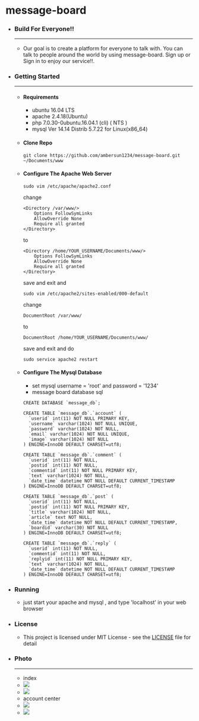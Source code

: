 # message-board

+ ### Build For Everyone!!<hr>
    + Our goal is to create a platform for everyone to talk with.
You can talk to people around the world by using message-board.
Sign up or Sign in to enjoy our service!!.

+ ### Getting Started<hr>

    + #### Requirements
        + ubuntu 16.04 LTS
        + apache 2.4.18(Ubuntu)
        + php 7.0.30-0ubuntu.16.04.1 (cli) ( NTS )
        + mysql Ver 14.14 Distrib 5.7.22 for Linux(x86_64)

    + #### Clone Repo
        ```shell=1
        git clone https://github.com/ambersun1234/message-board.git ~/Documents/www
        ```

    + #### Configure The Apache Web Server
        ```shell=1
        sudo vim /etc/apache/apache2.conf
        ```
        change
        ```shell=1
        <Directory /var/www/>
            Options FollowSymLinks
            AllowOverride None
            Require all granted
        </Directory>
        ```
        to
        ```shell=1
        <Directory /home/YOUR_USERNAME/Documents/www/>
            Options FollowSymLinks
            AllowOverride None
            Require all granted
        </Directory>
        ```
        save and exit
        and
        ```shell=1
        sudo vim /etc/apache2/sites-enabled/000-default
        ```
        change
        ```shell=1
        DocumentRoot /var/www/
        ```
        to
        ```shell=1
        DocumentRoot /home/YOUR_USERNAME/Documents/www/
        ```
        save and exit and do
        ```shell=1
        sudo service apache2 restart
        ```
    + #### Configure The Mysql Database
        + set mysql username = 'root' and password = '1234'
        + message board database sql
        ```sql=1
        CREATE DATABASE `message_db`;

        CREATE TABLE `message_db`.`account` (
          `userid` int(11) NOT NULL PRIMARY KEY,
          `username` varchar(1024) NOT NULL UNIQUE,
          `password` varchar(1024) NOT NULL,
          `email` varchar(1024) NOT NULL UNIQUE,
          `image` varchar(1024) NOT NULL
        ) ENGINE=InnoDB DEFAULT CHARSET=utf8;

        CREATE TABLE `message_db`.`comment` (
          `userid` int(11) NOT NULL,
          `postid` int(11) NOT NULL,
          `commentid` int(11) NOT NULL PRIMARY KEY,
          `text` varchar(1024) NOT NULL,
          `date_time` datetime NOT NULL DEFAULT CURRENT_TIMESTAMP
        ) ENGINE=InnoDB DEFAULT CHARSET=utf8;

        CREATE TABLE `message_db`.`post` (
          `userid` int(11) NOT NULL,
          `postid` int(11) NOT NULL PRIMARY KEY,
          `title` varchar(1024) NOT NULL,
          `article` text NOT NULL,
          `date_time` datetime NOT NULL DEFAULT CURRENT_TIMESTAMP,
          `boardid` varchar(30) NOT NULL
        ) ENGINE=InnoDB DEFAULT CHARSET=utf8;

        CREATE TABLE `message_db`.`reply` (
          `userid` int(11) NOT NULL,
          `commentid` int(11) NOT NULL,
          `replyid` int(11) NOT NULL PRIMARY KEY,
          `text` varchar(1024) NOT NULL,
          `date_time` datetime NOT NULL DEFAULT CURRENT_TIMESTAMP
        ) ENGINE=InnoDB DEFAULT CHARSET=utf8;
        ```

+ ### Running
    + just start your apache and mysql , and type 'localhost' in your web browser

+ ### License
    + This project is licensed under MIT License - see the [LICENSE](https://github.com/ambersun1234/message-board/blob/master/LICENSE) file for detail

+ ### Photo<hr>
    + index
    + ![](https://i.imgur.com/wEzEVYn.png)
    + ![](https://i.imgur.com/Ltv70kb.png)
    + account center
    + ![](https://i.imgur.com/depSOWA.png)
    + ![](https://i.imgur.com/P30U8jM.png)
